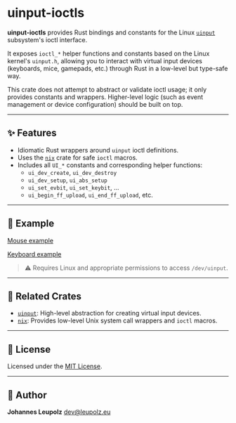 # uinput-ioctls

**uinput-ioctls** provides Rust bindings and constants for the Linux [`uinput`](https://www.kernel.org/doc/html/latest/input/uinput.html) subsystem's ioctl interface.

It exposes `ioctl_*` helper functions and constants based on the Linux kernel's `uinput.h`, allowing you to interact with virtual input devices (keyboards, mice, gamepads, etc.) through Rust in a low-level but type-safe way.

This crate does not attempt to abstract or validate ioctl usage; it only provides constants and wrappers. Higher-level logic (such as event management or device configuration) should be built on top.

---

## ✨ Features

- Idiomatic Rust wrappers around `uinput` ioctl definitions.
- Uses the [`nix`](https://crates.io/crates/nix) crate for safe `ioctl` macros.
- Includes all `UI_*` constants and corresponding helper functions:
  - `ui_dev_create`, `ui_dev_destroy`
  - `ui_dev_setup`, `ui_abs_setup`
  - `ui_set_evbit`, `ui_set_keybit`, ...
  - `ui_begin_ff_upload`, `ui_end_ff_upload`, etc.

---

## 🧰 Example

[Mouse example](https://github.com/joleuger/vuinputd/blob/main/vuinput-examples/src/bin/mouse-advanced.rs)


[Keyboard example](https://github.com/joleuger/vuinputd/blob/main/vuinput-examples/src/bin/keyboard-advanced.rs)

> ⚠️ Requires Linux and appropriate permissions to access `/dev/uinput`.

---

## 🧩 Related Crates

* [`uinput`](https://crates.io/crates/uinput): High-level abstraction for creating virtual input devices.
* [`nix`](https://crates.io/crates/nix): Provides low-level Unix system call wrappers and `ioctl` macros.

---

## 📜 License

Licensed under the [MIT License](LICENSE).

---

## 👤 Author

**Johannes Leupolz**
[dev@leupolz.eu](mailto:dev@leupolz.eu)
